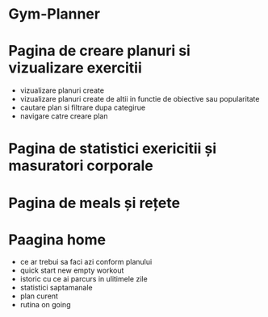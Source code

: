 # Gym-Planner

# Pagina de creare planuri si vizualizare exercitii

- vizualizare planuri create
- vizualizare planuri create de altii in functie de obiective sau popularitate
- cautare plan si filtrare dupa categirue
- navigare catre creare plan

# Pagina de statistici exericitii și masuratori corporale

# Pagina de meals și rețete

# Paagina home

- ce ar trebui sa faci azi conform planului
- quick start new empty workout
- istoric cu ce ai parcurs in ulitimele zile
- statistici saptamanale
- plan curent
- rutina on going
